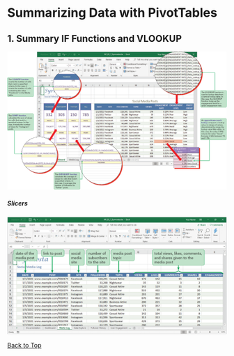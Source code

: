 # Summarizing Data with PivotTables
[](#top)
## 1. Summary IF Functions and VLOOKUP  

![Session 7-1 Visual Overview](../images/modules/M07/Session%207-1.png)  

##### Slicers
![Figure 7-1 Slicers](../images/modules/M07/Figure%207-1.png)

[Back to Top](#top)
